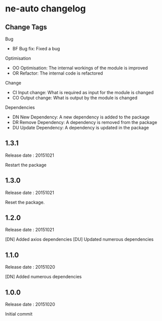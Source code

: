# ne-auto changelog

## Change Tags

Bug
- BF Bug fix: Fixed a bug

Optimisation
- OO Optimisation: The internal workings of the module is improved 
- OR Refactor: The internal code is refactored

Change
- CI Input change: What is required as input for the module is changed
- CO Output change: What is output by the module is changed

Dependencies
- DN New Dependency: A new dependency is added to the package
- DR Remove Dependency: A  dependency is removed from the package
- DU Update Dependency: A dependency is updated in the package


## 1.3.1

Release date : 20151021

Restart the package



## 1.3.0

Release date : 20151021

Reset the package.


## 1.2.0

Release date : 20151021

[DN] 
Added axios dependencies
[DU]
Updated numerous dependencies


## 1.1.0

Release date : 20151020

[DN]
Added numerous dependencies


## 1.0.0

Release date : 20151020

Initial commit

